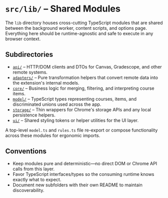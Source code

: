 # `src/lib/` – Shared Modules

The `lib` directory houses cross-cutting TypeScript modules that are shared between the background worker, content scripts, and options page. Everything here should be runtime-agnostic and safe to execute in any browser context.

## Subdirectories
- [`api/`](./api/README.md) – HTTP/DOM clients and DTOs for Canvas, Gradescope, and other remote systems.
- [`adapters/`](./adapters/README.md) – Pure transformation helpers that convert remote data into the extension's internal models.
- [`core/`](./core/README.md) – Business logic for merging, filtering, and interpreting course items.
- [`model/`](./model/README.md) – TypeScript types representing courses, items, and discriminated unions used across the app.
- [`storage/`](./storage/README.md) – Thin wrappers for Chrome's storage APIs and any local persistence helpers.
- [`ui/`](./ui/README.md) – Shared styling tokens or helper utilities for the UI layer.

A top-level `model.ts` and `rules.ts` file re-export or compose functionality across these modules for ergonomic imports.

## Conventions
- Keep modules pure and deterministic—no direct DOM or Chrome API calls from this layer.
- Favor TypeScript interfaces/types so the consuming runtime knows exactly what to expect.
- Document new subfolders with their own README to maintain discoverability.
